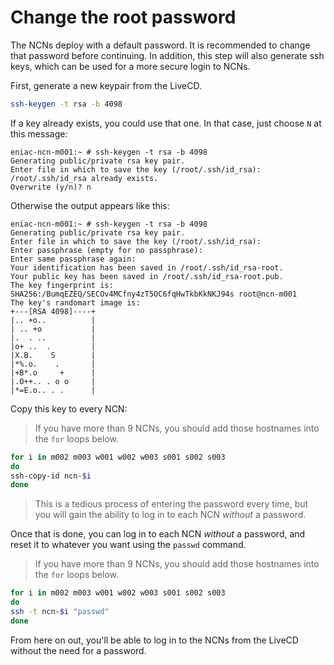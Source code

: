 # Change the root password

The NCNs deploy with a default password.  It is recommended to change that password before continuing.  In addition, this step will also generate ssh keys, which can be used for a more secure login to NCNs.

First, generate a new keypair from the LiveCD.  

```bash
ssh-keygen -t rsa -b 4098
```

If a key already exists, you could use that one.  In that case, just choose `N` at this message:

```
eniac-ncn-m001:~ # ssh-keygen -t rsa -b 4098
Generating public/private rsa key pair.
Enter file in which to save the key (/root/.ssh/id_rsa):
/root/.ssh/id_rsa already exists.
Overwrite (y/n)? n
```

Otherwise the output appears like this:

```
eniac-ncn-m001:~ # ssh-keygen -t rsa -b 4098
Generating public/private rsa key pair.
Enter file in which to save the key (/root/.ssh/id_rsa):
Enter passphrase (empty for no passphrase):
Enter same passphrase again:
Your identification has been saved in /root/.ssh/id_rsa-root.
Your public key has been saved in /root/.ssh/id_rsa-root.pub.
The key fingerprint is:
SHA256:/BumqEZEQ/SECOv4MCfny4zT5OC6fqHwTkbKkNKJ94s root@ncn-m001
The key's randomart image is:
+---[RSA 4098]----+
|.. +o..          |
| .. +o           |
|.  . ..          |
|o+ ..  .         |
|X.B.    S        |
|*%.o.    .       |
|+B*.o     +      |
|.O++.. . o o     |
|*=E.o.. . .      |
```

Copy this key to every NCN:

> If you have more than 9 NCNs, you should add those hostnames into the `for` loops below.

```bash
for i in m002 m003 w001 w002 w003 s001 s002 s003
do
ssh-copy-id ncn-$i
done
```

> This is a tedious process of entering the password every time, but you will gain the ability to log in to each NCN _without_ a password.

Once that is done, you can log in to each NCN _without_ a password, and reset it to whatever you want using the `passwd` command.

> If you have more than 9 NCNs, you should add those hostnames into the `for` loops below.

```bash
for i in m002 m003 w001 w002 w003 s001 s002 s003
do
ssh -t ncn-$i "passwd"
done
```

From here on out, you'll be able to log in to the NCNs from the LiveCD without the need for a password.
